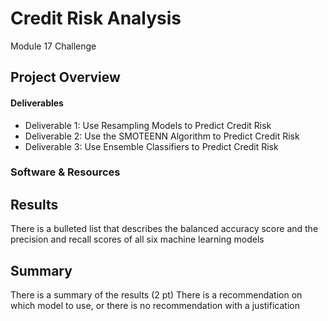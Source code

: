 # Credit Risk Analysis
Module 17 Challenge

## Project Overview

#### Deliverables
- Deliverable 1: Use Resampling Models to Predict Credit Risk
- Deliverable 2: Use the SMOTEENN Algorithm to Predict Credit Risk
- Deliverable 3: Use Ensemble Classifiers to Predict Credit Risk

### Software & Resources

## Results
There is a bulleted list that describes the balanced accuracy score and the precision and recall scores of all six machine learning models 

## Summary
There is a summary of the results (2 pt)
There is a recommendation on which model to use, or there is no recommendation with a justification
